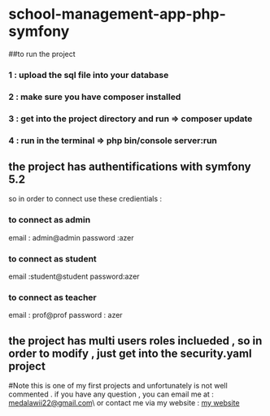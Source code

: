 # school-management-app-php-symfony
##to run the project
### 1 : upload the sql file into your database
### 2 : make sure you have composer installed
### 3 : get into the project directory and run => composer update
### 4 : run in the terminal => php bin/console server:run

## the project has authentifications with symfony 5.2 
so in order to connect use these credientials :
### to connect as admin
email : admin@admin
password :azer
### to connect as student 
email :student@student
password:azer
### to connect as teacher
email : prof@prof
password : azer

## the project has multi users roles inclueded , so in order to modify , just get into the security.yaml project 

#Note
this is one of my first projects and unfortunately is not well commented . if you have any question , you can email me at :\
medalawii22@gmail.com\ 
or contact me via my website : 
[my website](https://alawii.netlify.app/contact)
